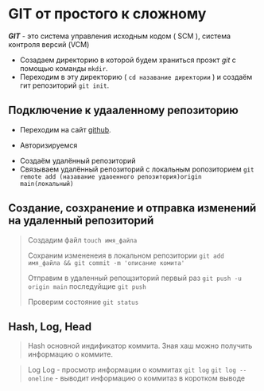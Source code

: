 # GIT от простого к сложному
   
***GIT*** - это система управления исходным кодом ( SCM ), система 
контроля версий (VCM)
</br>
* Созадаем директорию в которой будем храниться проэкт _git_ c помощью команды `mkdir`.
* Переходим в эту директорию ( `cd назавание директории` ) и создаём гит репозиторий `git init`.

## Подключение к удааленному репозиторию

+ Переходим на сайт [github](https://www.hithub.com 'гитхаб').
- Авторизируемся 
+ Создаём удалённый репозиторий
+ Связываем удалённый репозиторий с локальным ропозиторием `git remote add (назавание удаоенного репозитория)origin  main(локальный)`

## Создание, созхранение и отправка изменений на удаленный репозиторий

> Создадим файл `touch имя_файла`
>
> Сохраним измененеия в локальном репозитории `git add имя_файла && git commit -m 'описание комита'`
>
> Отправим в удаленный репощзиторий первый раз `git push -u origin main` последуйщие `git push`
>
> Проверим состояние `git status`


## Hash, Log, Head

>Hash
	основной индификатор коммита. Зная хаш можно получить информацию о коммите.

>Log
	Log - просмотр информации о коммитах `git log`
	`git log --oneline` - выводит информацию о коммитаз в коротком выводе

